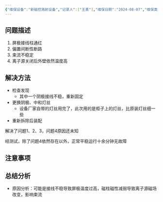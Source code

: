 ```yaml
---
{"维保设备":"新磁控溅射设备","记录人":["王勇"],"维保日期":"2024-08-07","维保类型":["维修"],"维保部位":["离子源"],"维保参与人员":["王勇"],"外部援助":null,"是否成功":true,"tags":null,"dg-publish":true,"permalink":"/设备维保/维保记录/新磁控溅射设备/2024-08-07录入/","dgPassFrontmatter":true}
---
```


## 问题描述

1. 屏极接线柱通红
2. 偏置间断性断路
3. 束流不稳定
4. 离子源关闭后外壁依然温度高

## 解决方法

- 检查发现
	- 其中一个阴极接线不稳，重新固定
- 更换阴极、中和灯丝
	- 设备厂家自带的灯丝用完了，此次用的是柜子上的灯丝，比原装灯丝细一些
- 重新拆除后装配

解决了问题1、2、3，问题4原因还未知

经测试，除了问题4依然存在以外，正常平稳运行十余分钟无故障

## 注意事项

## 总结分析
- 原因分析：可能是接线不稳导致屏极温度过高，磁柱磁性减弱导致离子源磁场改变，影响束流